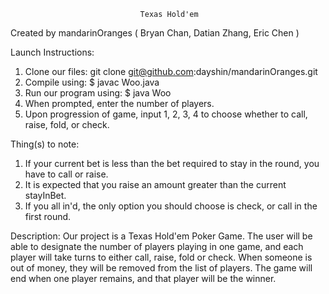 

                                 Texas Hold'em

Created by mandarinOranges ( Bryan Chan, Datian Zhang, Eric Chen )

Launch Instructions:

 1. Clone our files: git clone git@github.com:dayshin/mandarinOranges.git
 2. Compile using: $ javac Woo.java
 3. Run our program using: $ java Woo
 4. When prompted, enter the number of players.
 5. Upon progression of game, input 1, 2, 3, 4 to choose whether to call, raise, fold, or check.

Thing(s) to note:

1. If your current bet is less than the bet required to stay in the round, you have to call or raise.
2. It is expected that you raise an amount greater than the current stayInBet.
3. If you all in'd, the only option you should choose is check, or call in the first round.

Description:
    Our project is a Texas Hold'em Poker Game.  The user will be able to designate the number of players playing in one game, and each player will take turns to either call, raise, fold or check.
    When someone is out of money, they will be removed from the list of players. The game will end when one player remains, and that player will be the winner.
